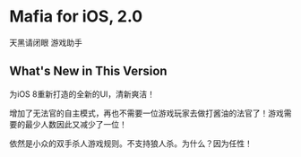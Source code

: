 # Mafia for iOS, 2.0

天黑请闭眼 游戏助手

## What's New in This Version

为iOS 8重新打造的全新的UI，清新爽洁！

增加了无法官的自主模式，再也不需要一位游戏玩家去做打酱油的法官了！游戏需要的最少人数因此又减少了一位！

依然是小众的双手杀人游戏规则。不支持狼人杀。为什么？因为任性！
